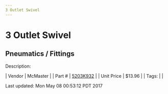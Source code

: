 ```yaml
---
3 Outlet Swivel
---
```


# 3 Outlet Swivel
## Pneumatics / Fittings
Description: 	 

| Vendor | McMaster | 
| Part # | [5203K932](https://www.mcmaster.com/#5203K932) | 
| Unit Price | $13.96 | 
| Tags: |  | 

Last updated: Mon May 08 00:53:12 PDT 2017